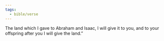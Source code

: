 ```yaml
---
tags:
  - bible/verse
---
```

The land which I gave to Abraham and Isaac, I will give it to you, and to your offspring after you I will give the land.”